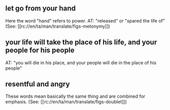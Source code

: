 ## let go from your hand ##

Here the word "hand" refers to power. AT: "released" or "spared the life of" (See: [[rc://en/ta/man/translate/figs-metonymy]])

## your life will take the place of his life, and your people for his people ##

AT: "you will die in his place, and your people will die in the place of his people"

## resentful and angry ##

These words mean basically the same thing and are combined for emphasis. (See: [[rc://en/ta/man/translate/figs-doublet]])
